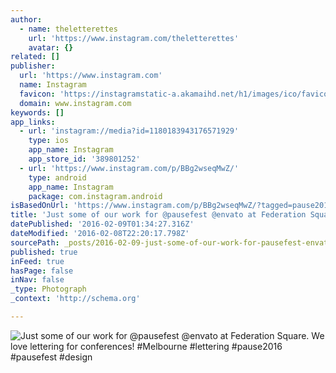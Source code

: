 ```yaml
---
author:
  - name: theletterettes
    url: 'https://www.instagram.com/theletterettes'
    avatar: {}
related: []
publisher:
  url: 'https://www.instagram.com'
  name: Instagram
  favicon: 'https://instagramstatic-a.akamaihd.net/h1/images/ico/favicon.ico/7cdab0872b15.ico'
  domain: www.instagram.com
keywords: []
app_links:
  - url: 'instagram://media?id=1180183943176571929'
    type: ios
    app_name: Instagram
    app_store_id: '389801252'
  - url: 'https://www.instagram.com/p/BBg2wseqMwZ/'
    type: android
    app_name: Instagram
    package: com.instagram.android
isBasedOnUrl: 'https://www.instagram.com/p/BBg2wseqMwZ/?tagged=pause2016'
title: 'Just some of our work for @pausefest @envato at Federation Square. We love lettering for conferences! #Melbourne #lettering #pause2016 #pausefest #design'
datePublished: '2016-02-09T01:34:27.316Z'
dateModified: '2016-02-08T22:20:17.798Z'
sourcePath: _posts/2016-02-09-just-some-of-our-work-for-pausefest-envato-at-federation-s.md
published: true
inFeed: true
hasPage: false
inNav: false
_type: Photograph
_context: 'http://schema.org'

---
```

![Just some of our work for &commat;pausefest &commat;envato at Federation Square&period; We love lettering for conferences&excl; &num;Melbourne &num;lettering &num;pause2016 &num;pausefest &num;design](https://scontent.cdninstagram.com/t51.2885-15/s640x640/sh0.08/e35/12568733_580815195410807_391139364_n.jpg)